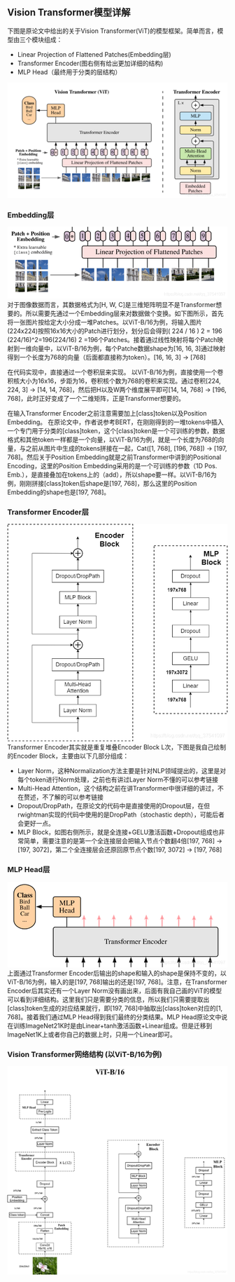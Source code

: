 
## Vision Transformer模型详解
下图是原论文中给出的关于Vision Transformer(ViT)的模型框架。简单而言，模型由三个模块组成：
- Linear Projection of Flattened Patches(Embedding层)
- Transformer Encoder(图右侧有给出更加详细的结构)
- MLP Head（最终用于分类的层结构）

![Vit总体结构](../img/Vit-model-general.png)

### Embedding层
![Embedding层结构](../img/Vit-embedding.png)
对于图像数据而言，其数据格式为[H, W, C]是三维矩阵明显不是Transformer想要的。所以需要先通过一个Embedding层来对数据做个变换。如下图所示，首先将一张图片按给定大小分成一堆Patches。以ViT-B/16为例，将输入图片(224x224)按照16x16大小的Patch进行划分，划分后会得到( 224 / 16 ) 2 = 196 (224/16)^2=196(224/16)
2
=196个Patches。接着通过线性映射将每个Patch映射到一维向量中，以ViT-B/16为例，每个Patche数据shape为[16, 16, 3]通过映射得到一个长度为768的向量（后面都直接称为token）。[16, 16, 3] -> [768]

在代码实现中，直接通过一个卷积层来实现。 以ViT-B/16为例，直接使用一个卷积核大小为16x16，步距为16，卷积核个数为768的卷积来实现。通过卷积[224, 224, 3] -> [14, 14, 768]，然后把H以及W两个维度展平即可[14, 14, 768] -> [196, 768]，此时正好变成了一个二维矩阵，正是Transformer想要的。

在输入Transformer Encoder之前注意需要加上[class]token以及Position Embedding。 在原论文中，作者说参考BERT，在刚刚得到的一堆tokens中插入一个专门用于分类的[class]token，这个[class]token是一个可训练的参数，数据格式和其他token一样都是一个向量，以ViT-B/16为例，就是一个长度为768的向量，与之前从图片中生成的tokens拼接在一起，Cat([1, 768], [196, 768]) -> [197, 768]。然后关于Position Embedding就是之前Transformer中讲到的Positional Encoding，这里的Position Embedding采用的是一个可训练的参数（1D Pos. Emb.），是直接叠加在tokens上的（add），所以shape要一样。以ViT-B/16为例，刚刚拼接[class]token后shape是[197, 768]，那么这里的Position Embedding的shape也是[197, 768]。

### Transformer Encoder层
![Transformer Encoder结构](../img/Vit-transformer-encoder.png)
Transformer Encoder其实就是重复堆叠Encoder Block L次，下图是我自己绘制的Encoder Block，主要由以下几部分组成：

- Layer Norm，这种Normalization方法主要是针对NLP领域提出的，这里是对每个token进行Norm处理，之前也有讲过Layer Norm不懂的可以参考链接
- Multi-Head Attention，这个结构之前在讲Transformer中很详细的讲过，不在赘述，不了解的可以参考链接
- Dropout/DropPath，在原论文的代码中是直接使用的Dropout层，在但rwightman实现的代码中使用的是DropPath（stochastic depth），可能后者会更好一点。
- MLP Block，如图右侧所示，就是全连接+GELU激活函数+Dropout组成也非常简单，需要注意的是第一个全连接层会把输入节点个数翻4倍[197, 768] -> [197, 3072]，第二个全连接层会还原回原节点个数[197, 3072] -> [197, 768]

### MLP Head层
![MLP结构](../img/Vit-MLP.png)
上面通过Transformer Encoder后输出的shape和输入的shape是保持不变的，以ViT-B/16为例，输入的是[197, 768]输出的还是[197, 768]。注意，在Transformer Encoder后其实还有一个Layer Norm没有画出来，后面有我自己画的ViT的模型可以看到详细结构。这里我们只是需要分类的信息，所以我们只需要提取出[class]token生成的对应结果就行，即[197, 768]中抽取出[class]token对应的[1, 768]。接着我们通过MLP Head得到我们最终的分类结果。MLP Head原论文中说在训练ImageNet21K时是由Linear+tanh激活函数+Linear组成。但是迁移到ImageNet1K上或者你自己的数据上时，只用一个Linear即可。

### Vision Transformer网络结构 (以ViT-B/16为例)
![MLP结构](../img/Vit-B16.png)